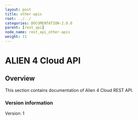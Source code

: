 ```yaml
---
layout: post
title: other-apis
root: ../../
categories: DOCUMENTATION-2.0.0
parent: [rest_api]
node_name: rest_api_other-apis
weight: 11
---
```


# ALIEN 4 Cloud API

## Overview
This section contains documentation of Alien 4 Cloud REST API.

### Version information
Version: 1

